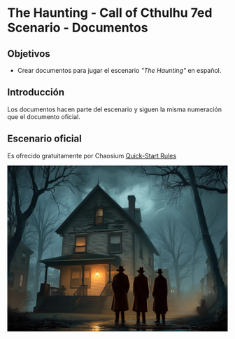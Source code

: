 # The Haunting - Call of Cthulhu 7ed Scenario - Documentos

## Objetivos
- Crear documentos para jugar el escenario *"The Haunting"* en español.

## Introducción
Los documentos hacen parte del escenario y siguen la misma numeración que el documento oficial.

## Escenario oficial
Es ofrecido gratuitamente por Chaosium
[Quick-Start Rules](https://www.chaosium.com/content/FreePDFs/CoC/CHA23131%20Call%20of%20Cthulhu%207th%20Edition%20Quick-Start%20Rules.pdf)

![The Haunting - Corbitt House](./assets/Corbitt_house.webp)